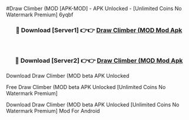 #Draw Climber (MOD [APK-MOD] - APK Unlocked - [Unlimited Coins No Watermark Premium] 6yqbf



<div align="center">

<h3>🔴 Download [Server1] 👉👉 <a href="https://momento.my/?title=Draw_Climber_(MOD">Draw Climber (MOD Mod Apk</a></h3><br>

<h3>🔴 Download [Server2] 👉👉 <a href="https://momento.my/?title=Draw_Climber_(MOD">Draw Climber (MOD Mod Apk</a></h3>
</div>



Download Draw Climber (MOD beta APK Unlocked

Free Draw Climber (MOD beta APK Unlocked [Unlimited Coins No Watermark Premium]

Download Draw Climber (MOD beta APK Unlocked [Unlimited Coins No Watermark Premium] Mod For Android
